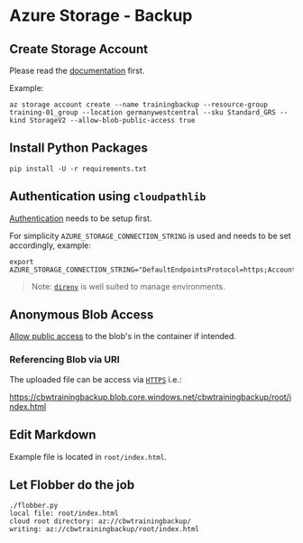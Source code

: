 # Azure Storage - Backup

## Create Storage Account

Please read the [documentation](https://learn.microsoft.com/de-de/azure/storage/common/storage-account-create?tabs=azure-cli) first.

Example:

```shell
az storage account create --name trainingbackup --resource-group training-01_group --location germanywestcentral --sku Standard_GRS --kind StorageV2 --allow-blob-public-access true
```

## Install Python Packages

```shell
pip install -U -r requirements.txt
```

## Authentication using `cloudpathlib`

[Authentication](https://cloudpathlib.drivendata.org/stable/authentication/) needs to be setup first.

For simplicity `AZURE_STORAGE_CONNECTION_STRING` is used and needs to be set accordingly, example:

```shell
export AZURE_STORAGE_CONNECTION_STRING="DefaultEndpointsProtocol=https;AccountName=cbwtrainingbackup;AccountKey=fUzVZavGVrlXR2VK4fQWP0c8XKwm/9473641GHhh3OBylmXAG5G5q34rXxSKMbX+z9gT2KwBRg6JJASt/Mf38A==;EndpointSuffix=core.windows.net"
```

> Note: [`direnv`](https://direnv.net/) is well suited to manage environments.

## Anonymous Blob Access

[Allow public access](https://learn.microsoft.com/de-de/azure/storage/blobs/anonymous-read-access-configure) to the blob's in the container if intended.

### Referencing Blob via URI

The uploaded file can be access via [`HTTPS`](https://learn.microsoft.com/en-us/rest/api/storageservices/naming-and-referencing-containers--blobs--and-metadata) i.e.:

https://cbwtrainingbackup.blob.core.windows.net/cbwtrainingbackup/root/index.html

## Edit Markdown

Example file is located in `root/index.html`.

## Let Flobber do the job

```shell
./flobber.py
local file: root/index.html
cloud root directory: az://cbwtrainingbackup/
writing: az://cbwtrainingbackup/root/index.html
```
